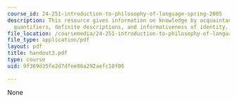 ```yaml
---
course_id: 24-251-introduction-to-philosophy-of-language-spring-2005
description: This resource gives information on knowledge by acquaintance and by description,
  quantifiers, definite descriptions, and informativeness of identity.
file_location: /coursemedia/24-251-introduction-to-philosophy-of-language-spring-2005/9f369d35fe2d7dfee86a292aefc18f06_handout3.pdf
file_type: application/pdf
layout: pdf
title: handout3.pdf
type: course
uid: 9f369d35fe2d7dfee86a292aefc18f06

---
```

None